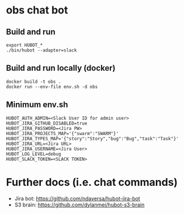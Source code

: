 # obs chat bot

## Build and run

```
export HUBOT_*
./bin/hubot --adapter=slack
```

## Build and run locally (docker)

```
docker build -t obs .
docker run --env-file env.sh -d obs
```

## Minimum env.sh

```
HUBOT_AUTH_ADMIN=<Slack User ID for admin user>
HUBOT_JIRA_GITHUB_DISABLED=true
HUBOT_JIRA_PASSWORD=<Jira PW>
HUBOT_JIRA_PROJECTS_MAP='{"swarm":"SWARM"}'
HUBOT_JIRA_TYPES_MAP='{"story":"Story","bug":"Bug","task":"Task"}'
HUBOT_JIRA_URL=<Jira URL>
HUBOT_JIRA_USERNAME=<Jira User>
HUBOT_LOG_LEVEL=debug
HUBOT_SLACK_TOKEN=<SLACK TOKEN>
```

# Further docs (i.e. chat commands)

* Jira bot: https://github.com/ndaversa/hubot-jira-bot
* S3 brain: https://github.com/dylanmei/hubot-s3-brain
